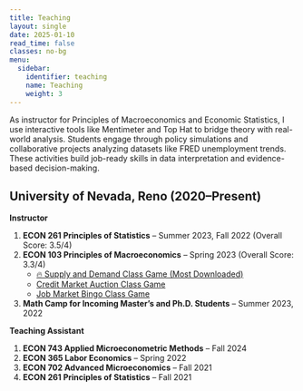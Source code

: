 ```yaml
---
title: Teaching
layout: single
date: 2025-01-10
read_time: false
classes: no-bg
menu:
  sidebar:
    identifier: teaching
    name: Teaching
    weight: 3
---
```


As instructor for Principles of Macroeconomics and Economic Statistics, I use interactive tools like Mentimeter and Top Hat to bridge theory with real-world analysis. Students engage through policy simulations and collaborative projects analyzing datasets like FRED unemployment trends. These activities build job-ready skills in data interpretation and evidence-based decision-making.

## University of Nevada, Reno (2020–Present)

**Instructor**

1. **ECON 261 Principles of Statistics** – Summer 2023, Fall 2022 (Overall Score: 3.5/4)  
2. **ECON 103 Principles of Macroeconomics** – Spring 2023 (Overall Score: 3.3/4)  
   - [🔥 Supply and Demand Class Game (Most Downloaded)](https://KerrLyu.github.io/teaching/econ_103/supply_and_demand/)
   - [Credit Market Auction Class Game](https://KerrLyu.github.io/teaching/econ_103/credit_market_auction/)
   - [Job Market Bingo Class Game](https://KerrLyu.github.io/teaching/econ_103/job_market_bingo/)  
3. **Math Camp for Incoming Master’s and Ph.D. Students** – Summer 2023, 2022

**Teaching Assistant**

1. **ECON 743 Applied Microeconometric Methods** – Fall 2024  
2. **ECON 365 Labor Economics** – Spring 2022  
3. **ECON 702 Advanced Microeconomics** – Fall 2021  
4. **ECON 261 Principles of Statistics** – Fall 2021
